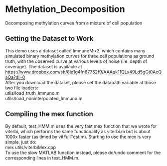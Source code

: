 # Methylation_Decomposition
Decomposing methylation curves from a mixture of cell population

## Getting the Dataset to Work
This demo uses a dataset called ImmunoMix3, which contains many simulated binary methylation curves for three cell populations as ground truth, with the observed curve at various levels of noise (i.e. depth of coverage). The dataset is available at <br/>
https://www.dropbox.com/sh/8jo1g4fn67752f9/AAAqk11QLx49Ld5gGt0AcQaQa?dl=0 <br/>
After you download the dataset, please set the datapath variable at those two file loaders: <br/>
utils/load_truth_Immuno.m <br/>
utils/load_noninterpolated_Immuno.m

## Compiling the mex function
By default, test_HMM.m uses the very fast mex function that we wrote for viterbi, which performs the same functionality as viterbi.m but is about 1000x faster (as timed by vitFullTest.m). Starting to use the mex is very simple, just do: <br/>
mex utils/viterbiMex.cpp <br/>
To use the slow MATLAB function instead, please do/undo comment for the corresponding lines in test_HMM.m.